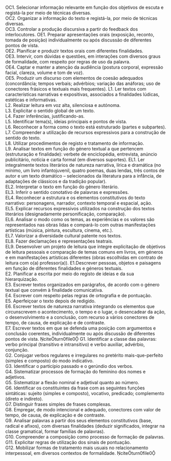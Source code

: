 OC1. Selecionar informação relevante em função dos objetivos de escuta e registá-la por meio de técnicas diversas.  
OC2. Organizar a informação do texto e registá-la, por meio de técnicas diversas.  
OC3. Controlar a produção discursiva a partir do feedback dos interlocutores.
OE1. Preparar apresentações orais (exposição, reconto, tomada de posição) individualmente ou após discussão de diferentes pontos de vista.  
OE2. Planificar e produzir textos orais com diferentes finalidades.  
OE3. Intervir, com dúvidas e questões, em interações com diversos graus de formalidade, com respeito por regras de uso da palavra.  
OE4. Captar e manter a atenção da audiência (postura corporal, expressão facial, clareza, volume e tom de voz).  
OE5. Produzir um discurso com elementos de coesão adequados (concordância; tempos verbais; advérbios; variação das anáforas; uso de conectores frásicos e textuais mais frequentes).
L1. Ler textos com características narrativas e expositivas, associados a finalidades lúdicas, estéticas e informativas.  
L2. Realizar leitura em voz alta, silenciosa e autónoma.  
L3. Explicitar o sentido global de um texto.  
L4. Fazer inferências, justificando-as.  
L5. Identificar tema(s), ideias principais e pontos de vista.  
L6. Reconhecer a forma como o texto está estruturado (partes e subpartes).  
L7. Compreender a utilização de recursos expressivos para a construção de sentido do texto.  
L8. Utilizar procedimentos de registo e tratamento de informação.  
L9. Analisar textos em função do género textual a que pertencem (estruturação e finalidade): verbete de enciclopédia, entrevista, anúncio publicitário, notícia e carta formal (em diversos suportes).
EL1. Ler integralmente textos literários de natureza narrativa, lírica e dramática (no mínimo, um livro infantojuvenil, quatro poemas, duas lendas, três contos de autor e um texto dramático – selecionados da literatura para a infância, de adaptações de clássicos e da tradição popular).  
EL2. Interpretar o texto em função do género literário.  
EL3. Inferir o sentido conotativo de palavras e expressões.  
EL4. Reconhecer a estrutura e os elementos constitutivos do texto narrativo: personagens, narrador, contexto temporal e espacial, ação.  
EL5. Explicar recursos expressivos utilizados na construção dos textos literários (designadamente personificação, comparação).  
EL6. Analisar o modo como os temas, as experiências e os valores são representados nas obras lidas e compará-lo com outras manifestações artísticas (música, pintura, escultura, cinema, etc.).  
EL7. Valorizar a diversidade cultural patente nos textos.  
EL8. Fazer declamações e representações teatrais.  
EL9. Desenvolver um projeto de leitura que integre explicitação de objetivos de leitura pessoais e comparação de temas comuns em livros, em géneros e em manifestações artísticas diferentes (obras escolhidas em contrato de leitura com o(a) professor(a)).
E1.Descrever pessoas, objetos e paisagens em função de diferentes finalidades e géneros textuais.  
E2. Planificar a escrita por meio do registo de ideias e da sua hierarquização.  
E3. Escrever textos organizados em parágrafos, de acordo com o género textual que convém à finalidade comunicativa.  
E4. Escrever com respeito pelas regras de ortografia e de pontuação.  
E5. Aperfeiçoar o texto depois de redigido.  
E6. Escrever textos de natureza narrativa integrando os elementos que circunscrevem o acontecimento, o tempo e o lugar, o desencadear da ação, o desenvolvimento e a conclusão, com recurso a vários conectores de tempo, de causa, de explicação e de contraste.  
E7. Escrever textos em que se defenda uma posição com argumentos e conclusão coerentes, individualmente ou após discussão de diferentes pontos de vista. citeturn0file0
G1. Identificar a classe das palavras: verbo principal (transitivo e intransitivo) e verbo auxiliar, advérbio, conjunção.  
G2. Conjugar verbos regulares e irregulares no pretérito mais-que-perfeito (simples e composto) do modo indicativo.  
G3. Identificar o particípio passado e o gerúndio dos verbos.  
G4. Sistematizar processos de formação do feminino dos nomes e adjetivos.  
G5. Sistematizar a flexão nominal e adjetival quanto ao número.  
G6. Identificar os constituintes da frase com as seguintes funções sintáticas: sujeito (simples e composto), vocativo, predicado; complemento (direto e indireto).  
G7. Distinguir frases simples de frases complexas.  
G8. Empregar, de modo intencional e adequado, conectores com valor de tempo, de causa, de explicação e de contraste.  
G9. Analisar palavras a partir dos seus elementos constitutivos (base, radical e afixos), com diversas finalidades (deduzir significados, integrar na classe gramatical, formar famílias de palavras).  
G10. Compreender a composição como processo de formação de palavras.  
G11. Explicitar regras de utilização dos sinais de pontuação.  
G12. Mobilizar formas de tratamento mais usuais no relacionamento interpessoal, em diversos contextos de formalidade. citeturn0file0